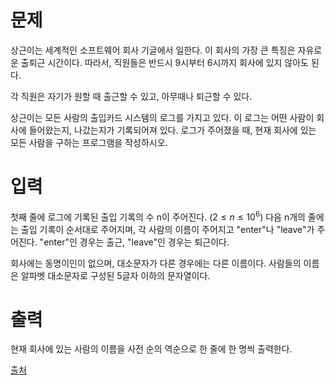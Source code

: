 # 문제

상근이는 세계적인 소프트웨어 회사 기글에서 일한다. 이 회사의 가장 큰 특징은 자유로운 출퇴근 시간이다. 따라서, 직원들은 반드시 9시부터 6시까지 회사에 있지 않아도 된다.

각 직원은 자기가 원할 때 출근할 수 있고, 아무때나 퇴근할 수 있다.

상근이는 모든 사람의 출입카드 시스템의 로그를 가지고 있다. 이 로그는 어떤 사람이 회사에 들어왔는지, 나갔는지가 기록되어져 있다. 로그가 주어졌을 때, 현재 회사에 있는 모든 사람을 구하는 프로그램을 작성하시오.

# 입력

첫째 줄에 로그에 기록된 출입 기록의 수 n이 주어진다. ($2 ≤ n ≤ 10^6$) 다음 n개의 줄에는 출입 기록이 순서대로 주어지며, 각 사람의 이름이 주어지고 "enter"나 "leave"가 주어진다. "enter"인 경우는 출근, "leave"인 경우는 퇴근이다.

회사에는 동명이인이 없으며, 대소문자가 다른 경우에는 다른 이름이다. 사람들의 이름은 알파벳 대소문자로 구성된 5글자 이하의 문자열이다.

# 출력

현재 회사에 있는 사람의 이름을 사전 순의 역순으로 한 줄에 한 명씩 출력한다.

[출처](https://www.acmicpc.net/problem/7785)
